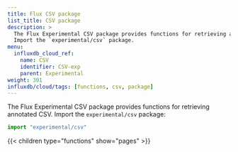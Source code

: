 ```yaml
---
title: Flux CSV package
list_title: CSV package
description: >
  The Flux Experimental CSV package provides functions for retrieving annotated CSV.
  Import the `experimental/csv` package.
menu:
  influxdb_cloud_ref:
    name: CSV
    identifier: CSV-exp
    parent: Experimental
weight: 301
influxdb/cloud/tags: [functions, csv, package]
---
```


The Flux Experimental CSV package provides functions for retrieving annotated CSV.
Import the `experimental/csv` package:

```js
import "experimental/csv"
```

{{< children type="functions" show="pages" >}}
